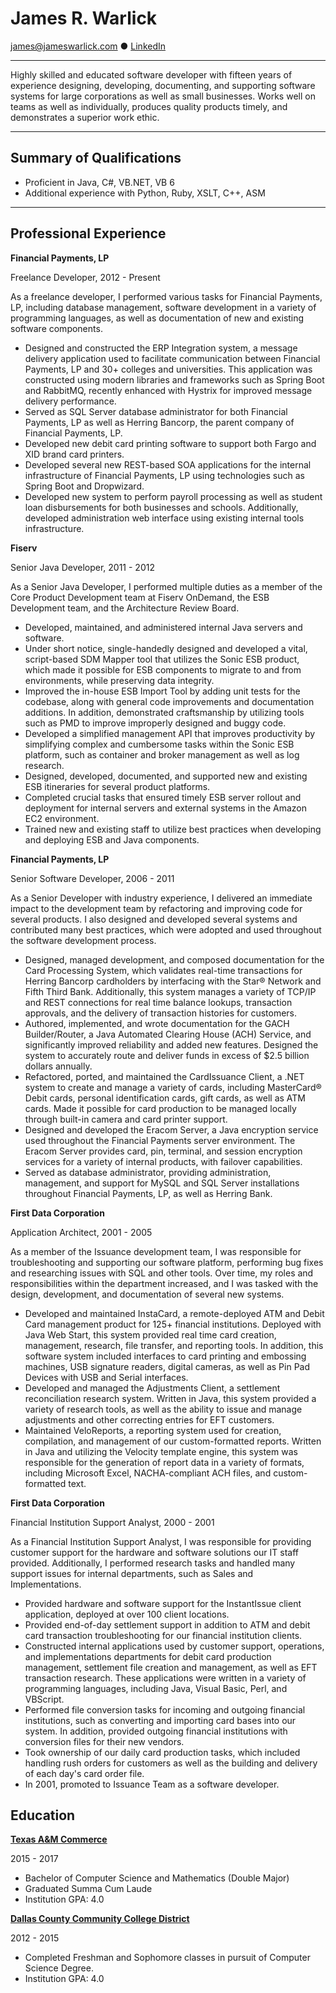 

**James R. Warlick**
=====================
james@jameswarlick.com ● [LinkedIn](http://linkedin.com/in/james-warlick-85459438)

----------

Highly skilled and educated software developer with fifteen years of experience designing, developing, documenting, and supporting software systems for large corporations as well as small businesses.  Works well on teams as well as individually, produces quality products timely, and demonstrates a superior work ethic.

----------

**Summary of Qualifications**
-----------------------------

- Proficient in Java, C#, VB.NET, VB 6 
- Additional experience with Python, Ruby, XSLT, C++, ASM

----------

**Professional Experience**
---------------------------

**Financial Payments, LP**

Freelance Developer, 2012 - Present

As a freelance developer, I performed various tasks for Financial Payments, LP, including database management, software development in a variety of programming languages, as well as documentation of new and existing software components.  

- Designed and constructed the ERP Integration system, a message delivery application used to facilitate communication between Financial Payments, LP and 30+ colleges and universities.  This application was constructed using modern libraries and frameworks such as Spring Boot and RabbitMQ, recently enhanced with Hystrix for improved message delivery performance.
- Served as SQL Server database administrator for both Financial Payments, LP as well as Herring Bancorp, the parent company of Financial Payments, LP.
- Developed new debit card printing software to support both Fargo and XID brand card printers. 
- Developed several new REST-based SOA applications for the internal infrastructure of Financial Payments, LP using technologies such as Spring Boot and Dropwizard.
- Developed new system to perform payroll processing as well as student loan disbursements for both businesses and schools.  Additionally, developed administration web interface using existing internal tools infrastructure.


**Fiserv**

Senior Java Developer, 2011 - 2012

As a Senior Java Developer, I performed multiple duties as a member of the Core Product Development team at Fiserv OnDemand, the ESB Development team, and the Architecture Review Board.

- Developed, maintained, and administered internal Java servers and software. 
- Under short notice, single-handedly designed and developed a vital, script-based SDM Mapper tool that utilizes the Sonic ESB product, which made it possible for ESB components to migrate to and from environments, while preserving data integrity.  
- Improved the in-house ESB Import Tool by adding unit tests for the codebase, along with general code improvements and documentation additions.  In addition, demonstrated craftsmanship by utilizing tools such as PMD to improve improperly designed and buggy code. 
- Developed a simplified management API that improves productivity by simplifying complex and cumbersome tasks within the Sonic ESB platform, such as container and broker management as well as log research.  
- Designed, developed, documented, and supported new and existing ESB itineraries for several product platforms.  
- Completed crucial tasks that ensured timely ESB server rollout and deployment for internal servers and external systems in the Amazon EC2 environment.  
- Trained new and existing staff to utilize best practices when developing and deploying ESB and Java components.



**Financial Payments, LP**

Senior Software Developer, 2006 - 2011

As a Senior Developer with industry experience, I delivered an immediate impact to the development team by refactoring and improving code for several products.  I also designed and developed several systems and contributed many best practices, which were adopted and used throughout the software development process.  

- Designed, managed development, and composed documentation for the Card Processing System, which validates real-time transactions for Herring Bancorp cardholders by interfacing with the Star® Network and Fifth Third Bank. Additionally, this system manages a variety of TCP/IP and REST connections for real time balance lookups, transaction approvals, and the delivery of transaction histories for customers.  
- Authored, implemented, and wrote documentation for the GACH Builder/Router, a Java Automated Clearing House (ACH) Service, and significantly improved reliability and added new features. Designed the system to accurately route and deliver funds in excess of $2.5 billion dollars annually.
- Refactored, ported, and maintained the CardIssuance Client, a .NET system to create and manage a variety of cards, including MasterCard® Debit cards, personal identification cards, gift cards, as well as ATM cards. Made it possible for card production to be managed locally through built-in camera and card printer support. 
- Designed and developed the Eracom Server, a Java encryption service used throughout the Financial Payments server environment. The Eracom Server provides card, pin, terminal, and session encryption services for a variety of internal products, with failover capabilities. 
- Served as database administrator, providing administration, management, and support for MySQL and SQL Server installations throughout Financial Payments, LP, as well as Herring Bank.


**First Data Corporation**

Application Architect, 2001 - 2005

As a member of the Issuance development team, I was responsible for troubleshooting and supporting our software platform, performing bug fixes and researching issues with SQL and other tools.  Over time, my roles and responsibilities within the department increased, and I was tasked with the design, development, and documentation of several new systems.  

- Developed and maintained InstaCard, a remote-deployed ATM and Debit Card management product for 125+ financial institutions. Deployed with Java Web Start, this system provided real time card creation, management, research, file transfer, and reporting tools. In addition, this software system included interfaces to card printing and embossing machines, USB signature readers, digital cameras, as well as Pin Pad Devices with USB and Serial interfaces.
- Developed and managed the Adjustments Client, a settlement reconciliation research system. Written in Java, this system provided a variety of research tools, as well as the ability to issue and manage adjustments and other correcting entries for EFT customers. 
- Maintained VeloReports, a reporting system used for creation, compilation, and management of our custom-formatted reports. Written in Java and utilizing the Velocity template engine, this system was responsible for the generation of report data in a variety of formats, including Microsoft Excel, NACHA-compliant ACH files, and custom-formatted text. 


**First Data Corporation**

Financial Institution Support Analyst, 2000 - 2001

As a Financial Institution Support Analyst, I was responsible for providing customer support for the hardware and software solutions our IT staff provided.  Additionally, I performed research tasks and handled many support issues for internal departments, such as Sales and Implementations.  

- Provided hardware and software support for the InstantIssue client application, deployed at over 100 client locations.
- Provided end-of-day settlement support in addition to ATM and debit card transaction troubleshooting for our financial institution clients. 
- Constructed internal applications used by customer support, operations, and implementations departments for debit card production management, settlement file creation and management, as well as EFT transaction research. These applications were written in a variety of programming languages, including Java, Visual Basic, Perl, and VBScript. 
- Performed file conversion tasks for incoming and outgoing financial institutions, such as converting and importing card bases into our system.  In addition, provided outgoing financial institutions with conversion files for their new vendors.  
- Took ownership of our daily card production tasks, which included handling rush orders for customers as well as the building and delivery of each day's card order file.  
- In 2001, promoted to Issuance Team as a software developer. 


**Education**
-------------

[**Texas A&M Commerce**](http://www.tamuc.edu)

2015 - 2017

- Bachelor of Computer Science and Mathematics (Double Major)
- Graduated Summa Cum Laude
- Institution GPA: 4.0

[**Dallas County Community College District**](http://www.dcccd.edu)

2012 - 2015

- Completed Freshman and Sophomore classes in pursuit of Computer Science Degree.
- Institution GPA:  4.0


